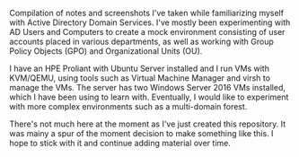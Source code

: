 Compilation of notes and screenshots I've taken while familiarizing myself with Active Directory Domain Services. I've mostly been experimenting with AD Users and Computers to create a mock environment consisting of user accounts placed in various departments, as well as working with Group Policy Objects (GPO) and Organizational Units (OU).

I have an HPE Proliant with Ubuntu Server installed and I run VMs with KVM/QEMU, using tools such as Virtual Machine Manager and virsh to manage the VMs.
The server has two Windows Server 2016 VMs installed, which I have been using to learn with. Eventually, I would like to experiment with more complex environments such as a multi-domain forest.

There's not much here at the moment as I've just created this repository. It was mainy a spur of the moment decision to make something like this. I hope to stick with it and continue adding material over time.
